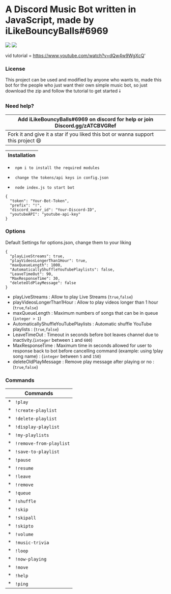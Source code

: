 # A Discord Music Bot written in JavaScript,     made by iLikeBouncyBalls#6969

![](https://img.shields.io/github/watchers/Rdimo/Discord-Music-Bot?style=social) 
![](https://img.shields.io/github/stars/Rdimo/Discord-Music-Bot?style=social) 

vid tutorial = https://www.youtube.com/watch?v=dQw4w9WgXcQ'
### License
This project can be used and modified by anyone who wants to, made this bot for the people who just want their own simple music bot, so just download the zip and follow the tutorial to get started 🠗

### Need help?
| Add iLikeBouncyBalls#6969 on discord for help or join Discord.gg/zATCBVGRef	|
| -----------------------------------------------------------------------------	|
| Fork it and give it a star if you liked this bot or wanna support this project 😄	|
	

| Installation 		|
| --------------------- |

* ` npm i to install the required modules`

* ` change the tokens/api keys in config.json`

* ` node index.js to start bot`
```
{
  "token": "Your-Bot-Token",
  "prefix": "!",
  "discord_owner_id": "Your-Discord-ID",
  "youtubeAPI": "youtube-api-key"
}
```

### Options

Default Settings for options.json, change them to your liking

```
{
  "playLiveStreams": true,
  "playVideosLongerThan1Hour": true,
  "maxQueueLength": 1000,
  "AutomaticallyShuffleYouTubePlaylists": false,
  "LeaveTimeOut": 90,
  "MaxResponseTime": 30,
  "deleteOldPlayMessage": false
}
```

- playLiveStreams : Allow to play Live Streams (`true`,`false`)
- playVideosLongerThan1Hour : Allow to play videos longer than 1 hour (`true`,`false`)
- maxQueueLength : Maximum numbers of songs that can be in queue (`integer > 1`)
- AutomaticallyShuffleYouTubePlaylists : Automatic shuffle YouTube playlists : (`true`,`false`)
- LeaveTimeOut : Timeout in seconds before bot leaves channel due to inactivity.(`integer` between `1` and `600`)
- MaxResponseTime : Maximum time in seconds allowed for user to response back to bot before cancelling command (example: using !play song name) : (`integer` between `5` and `150`)
- deleteOldPlayMessage : Remove play message after playing or no : (`true`,`false`)

### Commands

| Commands      	|
| --------------------- |
* ` !play`                 | Play any song or playlist from youtube, you can do it by searching for a song by name or song url or playlist url                                                     
* ` !create-playlist`      | Create a saved playlist                                                                                                                                                  
* ` !delete-playlist`      | Delete a playlist from your saved playlists                                                                                                                            
* ` !display-playlist`     | Display a saved playlist                                                                                                                                               
* ` !my-playlists`         | List your saved playlists                                                                                                                                                      
* ` !remove-from-playlist` | Remove a song from a saved playlist using its index                                                                                                              
* ` !save-to-playlist`     | Save a song or a playlist to a saved playlist
* ` !pause`                | Pause the current playing song                                                                                                                                                       
* ` !resume`               | Resume the current paused song                                                                                                                                                      
* ` !leave`                | Leaves voice channel if in one                                                                                                                                                        
* ` !remove`               | Remove a specific song from queue by its number in queue                                                                                                                          
* ` !queue`                | Display the song queue                                                                                                                                                              
* ` !shuffle`              | Shuffle the song queue                                                                                                                                                              
* ` !skip`                 | Skip the current playing song                                                                                                                                                       
* ` !skipall`              | Skip all songs in queue                                                                                                                                                              
* ` !skipto`               | Skip to a specific song in the queue, provide the song number as an argument                                                                                                      
* ` !volume`               | Adjust song volume                                                                                                                                                              
* ` !music-trivia`         | Engage in a music trivia with your friends. You can add more songs to the trivia pool in resources/music/musictrivia.json                                                     
* ` !loop`                 | Loop the currently playing song                                                                                                                                                                                                                                              
* ` !now-playing`          | Display the current playing song with a playback bar                                                                                                                  
* ` !move`                 | Move song to a desired position in queue                                                                                                                                      
* ` !help` 		   | Displays a list of available commands, or detailed information for a specified command.
* ` !ping` 		   | Checks the bot's ping to the Discord server.